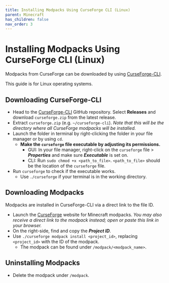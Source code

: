 ```yaml
---
title: Installing Modpacks Using CurseForge CLI (Linux)
parent: Minecraft
has_children: false
nav_order: 3
---
```


# Installing Modpacks Using CurseForge CLI (Linux)
Modpacks from CurseForge can be downloaded by using [CurseForge-CLI](https://github.com/North-West-Wind/CurseForge-CLI).

This guide is for Linux operating systems.

## Downloading CurseForge-CLI
- Head to the [CurseForge-CLI](https://github.com/North-West-Wind/CurseForge-CLI) GitHub repository. Select **Releases** and download `curseforge.zip` from the latest release.
- Extract `curseforge.zip` (e.g. `~/curseforge-cli`). *Note that this will be the directory where all CurseForge modpacks will be installed.*
- Launch the folder in terminal by right-clicking the folder in your file manager or by using `cd`.
   - **Make the `curseforge` file executable by adjusting its permissions.**
      - GUI: In your file manager, right-click on the `curseforge` file > ***Properties*** and make sure ***Executable*** is set on.
      - CLI: Run `sudo chmod +x <path_to_file>`. `<path_to_file>` should be the location of the `curseforge` file.
- Run `curseforge` to check if the executable works.
   - Use `./curseforge` if your terminal is in the working directory.

## Downloading Modpacks
Modpacks are installed in CurseForge-CLI via a direct link to the file ID.

- Launch the [CurseForge](https://www.curseforge.com/minecraft/modpacks) website for Minecraft modpacks. *You may also receive a direct link to the modpack instead; open or paste this link in your browser.*
- On the right-side, find and copy the ***Project ID***.
- Use `./curseforge modpack install <project_id>`, replacing `<project_id>` with the ID of the modpack.
   - The modpack can be found under `/modpack/<modpack_name>`.

## Uninstalling Modpacks
- Delete the modpack under `/modpack`.
